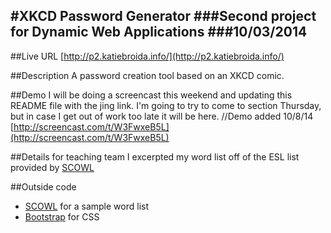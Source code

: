 #XKCD Password Generator
###Second project for Dynamic Web Applications
###10/03/2014
-----------------------------------------------

##Live URL
[http://p2.katiebroida.info/](http://p2.katiebroida.info/)

##Description
A password creation tool based on an XKCD comic. 

##Demo
I will be doing a screencast this weekend and updating this README file with the jing link. 
I'm going to try to come to section Thursday, but in case I get out of work too late it will be here. 
//Demo added 10/8/14 [http://screencast.com/t/W3FwxeB5L](http://screencast.com/t/W3FwxeB5L)

##Details for teaching team
I excerpted my word list off of the ESL list provided by [SCOWL](http://wordlist.aspell.net/)

##Outside code
 - [SCOWL](http://wordlist.aspell.net/) for a sample word list
 - [Bootstrap](http://getbootstrap.com/) for CSS
